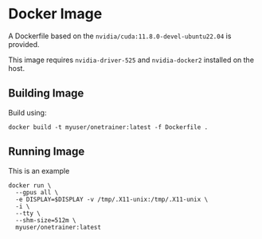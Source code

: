 # Docker Image

A Dockerfile based on the `nvidia/cuda:11.8.0-devel-ubuntu22.04` is provided.

This image requires `nvidia-driver-525` and `nvidia-docker2` installed on the host.

## Building Image

Build using:

```
docker build -t myuser/onetrainer:latest -f Dockerfile .
```

## Running Image

This is an example

```
docker run \
  --gpus all \
  -e DISPLAY=$DISPLAY -v /tmp/.X11-unix:/tmp/.X11-unix \
  -i \
  --tty \
  --shm-size=512m \
  myuser/onetrainer:latest
```
